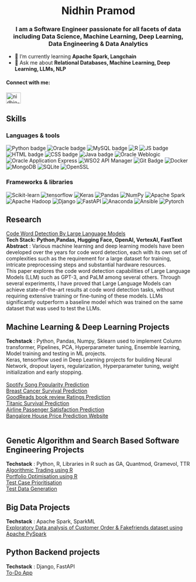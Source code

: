 <h1 align="center">Nidhin Pramod</h1>
<h3 align="center">I am a Software Engineer passionate for all facets of data including Data Science, Machine Learning, Deep Learning, Data Engineering & Data Analytics</h3>

- 🌱 I’m currently learning **Apache Spark, Langchain**
- 💬 Ask me about **Relational Databases, Machine Learning, Deep Learning, LLMs, NLP**

<h4 align="left">Connect with me:</h4>
<p align="left">
<a href="https://linkedin.com/in/nidhin-pramod-208aa6a7" target="blank"><img align="center" src="https://raw.githubusercontent.com/rahuldkjain/github-profile-readme-generator/master/src/images/icons/Social/linked-in-alt.svg" alt="nidhin-pramod-208aa6a7" height="30" width="40" /></a>
</p>

## Skills

### Languages & tools

![Python badge](https://img.shields.io/badge/Python-FFD43B?style=for-the-badge&logo=python&logoColor=blue)
![Oracle badge](https://img.shields.io/badge/Oracle-red?style=for-the-badge&logo=oracle&labelColor=cream)
![MySQL badge](https://img.shields.io/badge/MySql-%23FFFFED?style=for-the-badge&logo=mysql&labelColor=cream)
![R](https://img.shields.io/badge/R-276DC3?style=for-the-badge&logo=r&logoColor=white)
![JS badge](https://img.shields.io/badge/JavaScript-323330?style=for-the-badge&logo=javascript&logoColor=F7DF1E)
![HTML badge](https://img.shields.io/badge/HTML5-E34F26?style=for-the-badge&logo=html5&logoColor=white)
![CSS badge](https://img.shields.io/badge/CSS3-1572B6?style=for-the-badge&logo=css3&logoColor=white)
![Java badge](https://img.shields.io/badge/java-%23ED8B00.svg?style=for-the-badge&logo=openjdk&logoColor=white)
![Oracle Weblogic](https://img.shields.io/badge/Oracle%20Weblogic-%20red?style=for-the-badge&logo=oracle)
![Oracle Application Express](https://img.shields.io/badge/Oracle%20Application%20Express-%20red?style=for-the-badge&logo=oracle)
![WSO2 API Manager](https://img.shields.io/badge/WSO2%20API%20Manager-%20orange?style=for-the-badge)
![Git Badge](https://img.shields.io/badge/git-%23F05033.svg?style=for-the-badge&logo=git&logoColor=white)
![Docker](https://img.shields.io/badge/docker-%230db7ed.svg?style=for-the-badge&logo=docker&logoColor=white)
![MongoDB](https://img.shields.io/badge/MongoDB-4EA94B?style=for-the-badge&logo=mongodb&logoColor=white)
![SQLite](https://img.shields.io/badge/SQLite-07405E?style=for-the-badge&logo=sqlite&logoColor=white)
![OpenSSL](https://img.shields.io/badge/Open-SSL-%20%23E5E5E5?style=for-the-badge&logo=openssl)

### Frameworks & libraries
![Scikit-learn](https://img.shields.io/badge/Scikit-learn-%23CCCCBE?style=for-the-badge&logo=scikitlearn&logoColor=blue)
![tensorflow](https://img.shields.io/badge/TensorFlow-FF6F00?style=for-the-badge&logo=TensorFlow&logoColor=white)
![Keras](https://img.shields.io/badge/Keras-D00000?style=for-the-badge&logo=Keras&logoColor=whit)
![Pandas](https://img.shields.io/badge/Pandas-2C2D72?style=for-the-badge&logo=pandas&logoColor=white)
![NumPy](https://img.shields.io/badge/numpy-%23013243.svg?style=for-the-badge&logo=numpy&logoColor=white)
![Apache Spark](https://img.shields.io/badge/Apache%20Spark-%23FFFFED?style=for-the-badge&logo=apachespark&labelColor=cream)
![Apache Hadoop](https://img.shields.io/badge/Apache%20Hadoop-%23CCCCBE?style=for-the-badge&logo=apachehadoop&logoColor=blue)
![Django](https://img.shields.io/badge/django-%23CCCCBE?style=for-the-badge&logo=django&logoColor=blue)
![FastAPI](https://img.shields.io/badge/FastAPI-005571?style=for-the-badge&logo=fastapi)
![Anaconda](https://img.shields.io/badge/Anaconda-%2344A833.svg?style=for-the-badge&logo=anaconda&logoColor=white)
![Ansible](https://img.shields.io/badge/ansible-%231A1918.svg?style=for-the-badge&logo=ansible&logoColor=white)
![Pytorch](https://img.shields.io/badge/PyTorch-EE4C2C?style=for-the-badge&logo=pytorch&logoColor=white)

## Research

[Code Word Detection By Large Language Models](https://github.com/Nidhin117/Codeword-Detection-by-LLM)<br>
<b>Tech Stack: Python,Pandas, Hugging Face, OpenAI, VertexAI, FastText </b><br>
**Abstract** : Various machine learning and deep learning models have been developed over the years for code word detection, each with its own set of complexities such as the requirement for a large dataset for training, intricate preprocessing steps and substantial hardware resources. <br>
This paper explores the code word detection capabilities of Large Language Models (LLM) such as GPT-3, and PaLM among several others. Through several experiments, I have proved that Large Language Models can achieve state-of-the-art results at code word detection tasks, without requiring extensive training or fine-tuning of these models. LLMs significantly outperform a baseline model which was trained on the same dataset that was used to test the LLMs.<br>

## Machine Learning & Deep Learning Projects 
**Techstack** : Python, Pandas, Numpy, Sklearn used to implement Column transformer, Pipelines, PCA, Hyperparameter tuning, Ensemble learning, Model training and testing in ML projects. <br>
Keras, tensorflow used in Deep Learning projects for building Neural Network, dropout layers, regularization, Hyperparameter tuning, weight initialization and early stopping. <br>
<br>
[Spotify Song Popularity Prediction](https://github.com/Nidhin117/Spotify-Song-Popularity-prediction) <br>
[Breast Cancer Survival Prediction](https://github.com/Nidhin117/Breast-Cancer-Survival-prediction) <br>
[GoodReads book review Ratings Prediction](https://github.com/Nidhin117/GoodReads-Review-Prediction-Deep-Learning) <br>
[Titanic Survival Prediction](https://github.com/Nidhin117/Titanic-survivial-Prediction) <br>
[Airline Passenger Satisfaction Prediction](https://github.com/Nidhin117/Airline-passenger-Satisfaction) <br>
[Bangalore House Price Prediction Website](https://github.com/Nidhin117/House-Price-Prediction) <br>
<br>
## Genetic Algorithm and Search Based Software Engineering Projects
**Techstack** : Python, R, Libraries in R such as GA, Quantmod, Gramevol, TTR <br>
[Algorithmic Trading using R](https://github.com/Nidhin117/Algorithmic-Trading-Using-R) <br>
[Portfolio Optimisation using R](https://github.com/Nidhin117/Portfolio-Optimisation) <br>
[Test Case Prioritisation](https://github.com/Nidhin117/Test-Case-Prioritization) <br>
[Test Data Generation](https://github.com/Nidhin117/Test-Data-generation) <br>

## Big Data Projects
**Techstack** : Apache Spark, SparkML  <br>
[Exploratory Data analysis of Customer Order & Fakefriends dataset using Apache PySpark](https://github.com/Nidhin117/PySpark-Customer-Orders-and-Fake-friends-dataset-Analysis) <br>

## Python Backend projects
**Techstack** : Django, FastAPI <br>
[To-Do App](https://github.com/Nidhin117/To-Do-App-Django) <br>



